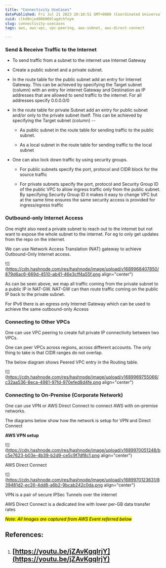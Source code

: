 ```yaml
---
title: "Connectivity UseCases"
datePublished: Fri Jul 21 2023 20:10:51 GMT+0000 (Coordinated Universal Time)
cuid: clkd0njed000009lagdchfoym
slug: connectivity-usecases
tags: aws, aws-vpc, vpc-peering, aws-subnet, aws-direct-connect

---
```


### Send & Receive Traffic to the Internet

* To send traffic from a subnet to the internet use Internet Gateway
    
* Create a public subnet and a private subnet.
    
* In the route table for the public subnet add an entry for Internet Gateway. This can be achieved by specifying the Target subnet (column) with an entry for internet Gateway and Destination as IP addresses that are allowed to send traffic to the internet. For all addresses specify 0.0.0.0/0
    
* In the route table for private Subnet add an entry for public subnet and/or only to the private subnet itself. This can be achieved by specifying the Target subnet (column) --
    
    * As public subnet in the route table for sending traffic to the public subnet.
        
    * As a local subnet in the route table for sending traffic to the local subnet
        
* One can also lock down traffic by using security groups.
    
    * For public subnets specify the port, protocol and CIDR block for the source traffic
        
    * For private subnets specify the port, protocol and Security Group ID of the public VPC to allow ingress traffic only from the public subnet. By specifying Security Group ID it makes it easy to change VPC but at the same time ensures the same security access is provided for ingress/egress traffic
        

### Outbound-only Internet Access

One might also need a private subnet to reach out to the internet but not want to expose the whole subnet to the internet. For eg to only get updates from the repo on the internet.

We can use Network Access Translation (NAT) gateway to achieve Outbound-Only Internet access.

![](https://cdn.hashnode.com/res/hashnode/image/upload/v1689968407850/879d6ac6-669d-4510-ab41-46e3cff4a55f.png align="center")

As can be seen above, we map all traffic coming from the private subnet to a public IP in NAT-GW. NAT-GW can then route traffic coming on the public IP back to the private subnet.

For IPv6 there is an egress only Internet Gateway which can be used to achieve the same outbound-only Access

### Connecting to Other VPCs

One can use VPC peering to create full private IP connectivity between two VPCs.

One can peer VPCs across regions, across different accounts. The only thing to take is that CIDR ranges do not overlap.

The below diagram shows Peered VPC entry in the Routing table.

![](https://cdn.hashnode.com/res/hashnode/image/upload/v1689969755066/c32aa536-8eca-4981-97fd-970efed8d4fe.png align="center")

### Connecting to On-Premise (Corporate Network)

One can use VPN or AWS Direct Connect to connect AWS with on-premise networks.

The diagrams below show how the network is setup for VPN and Direct Connect

**AWS VPN setup**

![](https://cdn.hashnode.com/res/hashnode/image/upload/v1689970051248/bc5e7623-b03e-4b39-b2d9-ce5c9f7df8c1.png align="center")

AWS Direct Connect

![](https://cdn.hashnode.com/res/hashnode/image/upload/v1689970123631/839481d2-ec26-4dd8-a6b2-9bcab242c0da.png align="center")

VPN is a pair of secure IPSec Tunnels over the internet

AWS Direct Connect is a dedicated line with lower per-GB data transfer rates

*<mark>Note: All Images are captured from AWS Event referred below</mark>*

## References:

1. ## [https://youtu.be/jZAvKgqlrjY](https://youtu.be/jZAvKgqlrjY)